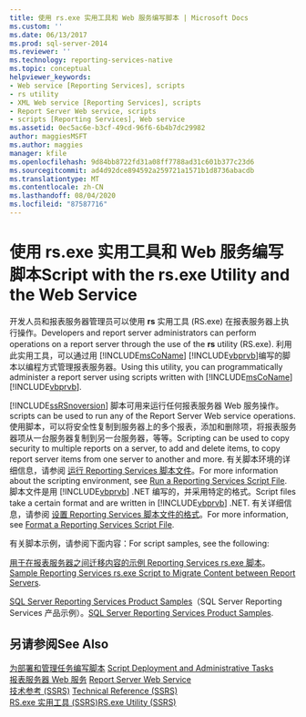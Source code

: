```yaml
---
title: 使用 rs.exe 实用工具和 Web 服务编写脚本 | Microsoft Docs
ms.custom: ''
ms.date: 06/13/2017
ms.prod: sql-server-2014
ms.reviewer: ''
ms.technology: reporting-services-native
ms.topic: conceptual
helpviewer_keywords:
- Web service [Reporting Services], scripts
- rs utility
- XML Web service [Reporting Services], scripts
- Report Server Web service, scripts
- scripts [Reporting Services], Web service
ms.assetid: 0ec5ac6e-b3cf-49cd-96f6-6b4b7dc29982
author: maggiesMSFT
ms.author: maggies
manager: kfile
ms.openlocfilehash: 9d84bb8722fd31a08ff7788ad31c601b377c23d6
ms.sourcegitcommit: ad4d92dce894592a259721a1571b1d8736abacdb
ms.translationtype: MT
ms.contentlocale: zh-CN
ms.lasthandoff: 08/04/2020
ms.locfileid: "87587716"
---
```

# <a name="script-with-the-rsexe-utility-and-the-web-service"></a><span data-ttu-id="d4659-102">使用 rs.exe 实用工具和 Web 服务编写脚本</span><span class="sxs-lookup"><span data-stu-id="d4659-102">Script with the rs.exe Utility and the Web Service</span></span>
  <span data-ttu-id="d4659-103">开发人员和报表服务器管理员可以使用 **rs** 实用工具 (RS.exe) 在报表服务器上执行操作。</span><span class="sxs-lookup"><span data-stu-id="d4659-103">Developers and report server administrators can perform operations on a report server through the use of the **rs** utility (RS.exe).</span></span> <span data-ttu-id="d4659-104">利用此实用工具，可以通过用 [!INCLUDE[msCoName](../../includes/msconame-md.md)] [!INCLUDE[vbprvb](../../includes/vbprvb-md.md)]编写的脚本以编程方式管理报表服务器。</span><span class="sxs-lookup"><span data-stu-id="d4659-104">Using this utility, you can programmatically administer a report server using scripts written with [!INCLUDE[msCoName](../../includes/msconame-md.md)] [!INCLUDE[vbprvb](../../includes/vbprvb-md.md)].</span></span>  
  
 [!INCLUDE[ssRSnoversion](../../includes/ssrsnoversion-md.md)] <span data-ttu-id="d4659-105">脚本可用来运行任何报表服务器 Web 服务操作。</span><span class="sxs-lookup"><span data-stu-id="d4659-105">scripts can be used to run any of the Report Server Web service operations.</span></span> <span data-ttu-id="d4659-106">使用脚本，可以将安全性复制到服务器上的多个报表，添加和删除项，将报表服务器项从一台服务器复制到另一台服务器，等等。</span><span class="sxs-lookup"><span data-stu-id="d4659-106">Scripting can be used to copy security to multiple reports on a server, to add and delete items, to copy report server items from one server to another and more.</span></span> <span data-ttu-id="d4659-107">有关脚本环境的详细信息，请参阅 [运行 Reporting Services 脚本文件](run-a-reporting-services-script-file.md)。</span><span class="sxs-lookup"><span data-stu-id="d4659-107">For more information about the scripting environment, see [Run a Reporting Services Script File](run-a-reporting-services-script-file.md).</span></span> <span data-ttu-id="d4659-108">脚本文件是用 [!INCLUDE[vbprvb](../../includes/vbprvb-md.md)] .NET 编写的，并采用特定的格式。</span><span class="sxs-lookup"><span data-stu-id="d4659-108">Script files take a certain format and are written in [!INCLUDE[vbprvb](../../includes/vbprvb-md.md)] .NET.</span></span> <span data-ttu-id="d4659-109">有关详细信息，请参阅 [设置 Reporting Services 脚本文件的格式](format-a-reporting-services-script-file.md)。</span><span class="sxs-lookup"><span data-stu-id="d4659-109">For more information, see [Format a Reporting Services Script File](format-a-reporting-services-script-file.md).</span></span>  
  
 <span data-ttu-id="d4659-110">有关脚本示例，请参阅下面内容：</span><span class="sxs-lookup"><span data-stu-id="d4659-110">For script samples, see the following:</span></span>  
  
 <span data-ttu-id="d4659-111">[用于在报表服务器之间迁移内容的示例 Reporting Services rs.exe 脚本](sample-reporting-services-rs-exe-script-to-copy-content-between-report-servers.md)。</span><span class="sxs-lookup"><span data-stu-id="d4659-111">[Sample Reporting Services rs.exe Script to Migrate Content between Report Servers](sample-reporting-services-rs-exe-script-to-copy-content-between-report-servers.md).</span></span>  
  
 <span data-ttu-id="d4659-112">[SQL Server Reporting Services Product Samples](https://go.microsoft.com/fwlink/?LinkId=177889)（SQL Server Reporting Services 产品示例）。</span><span class="sxs-lookup"><span data-stu-id="d4659-112">[SQL Server Reporting Services Product Samples](https://go.microsoft.com/fwlink/?LinkId=177889).</span></span>  
  
## <a name="see-also"></a><span data-ttu-id="d4659-113">另请参阅</span><span class="sxs-lookup"><span data-stu-id="d4659-113">See Also</span></span>  
 <span data-ttu-id="d4659-114">[为部署和管理任务编写脚本](script-deployment-and-administrative-tasks.md) </span><span class="sxs-lookup"><span data-stu-id="d4659-114">[Script Deployment and Administrative Tasks](script-deployment-and-administrative-tasks.md) </span></span>  
 <span data-ttu-id="d4659-115">[报表服务器 Web 服务](../report-server-web-service/report-server-web-service.md) </span><span class="sxs-lookup"><span data-stu-id="d4659-115">[Report Server Web Service](../report-server-web-service/report-server-web-service.md) </span></span>  
 <span data-ttu-id="d4659-116">[技术参考 (SSRS)](../technical-reference-ssrs.md) </span><span class="sxs-lookup"><span data-stu-id="d4659-116">[Technical Reference &#40;SSRS&#41;](../technical-reference-ssrs.md) </span></span>  
 [<span data-ttu-id="d4659-117">RS.exe 实用工具 (SSRS)</span><span class="sxs-lookup"><span data-stu-id="d4659-117">RS.exe Utility &#40;SSRS&#41;</span></span>](rs-exe-utility-ssrs.md)  
  
  
